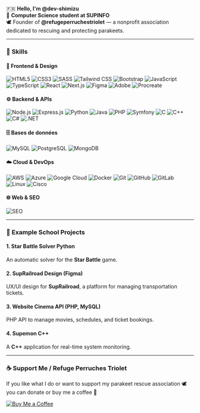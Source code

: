 🇫🇷 **Hello, I'm @dev-shimizu**  
🌱 **Computer Science student at SUPINFO**  
🕊️ Founder of **@refugeperruchestriolet** — a nonprofit association dedicated to rescuing and protecting parakeets.  

---

### 🧠 **Skills**

#### 🎨 **Frontend & Design**
![HTML5](https://img.shields.io/badge/-HTML5-E34F26?logo=html5&logoColor=white)
![CSS3](https://img.shields.io/badge/-CSS3-1572B6?logo=css3&logoColor=white)
![SASS](https://img.shields.io/badge/-SASS-CC6699?logo=sass&logoColor=white)
![Tailwind CSS](https://img.shields.io/badge/-Tailwind_CSS-38B2AC?logo=tailwind-css&logoColor=white)
![Bootstrap](https://img.shields.io/badge/-Bootstrap-7952B3?logo=bootstrap&logoColor=white)
![JavaScript](https://img.shields.io/badge/-JavaScript-F7DF1E?logo=javascript&logoColor=black)
![TypeScript](https://img.shields.io/badge/-TypeScript-3178C6?logo=typescript&logoColor=white)
![React](https://img.shields.io/badge/-React-61DAFB?logo=react&logoColor=black)
![Next.js](https://img.shields.io/badge/-Next.js-000000?logo=nextdotjs&logoColor=white)
![Figma](https://img.shields.io/badge/-Figma-F24E1E?logo=figma&logoColor=white)
![Adobe](https://img.shields.io/badge/-Adobe-FF0000?logo=adobe&logoColor=white)
![Procreate](https://img.shields.io/badge/-Procreate-000000?logo=procreate&logoColor=white)

#### ⚙️ **Backend & APIs**
![Node.js](https://img.shields.io/badge/-Node.js-339933?logo=node.js&logoColor=white)
![Express.js](https://img.shields.io/badge/-Express.js-000000?logo=express&logoColor=white)
![Python](https://img.shields.io/badge/-Python-3776AB?logo=python&logoColor=white)
![Java](https://img.shields.io/badge/-Java-007396?logo=java&logoColor=white)
![PHP](https://img.shields.io/badge/-PHP-777BB4?logo=php&logoColor=white)
![Symfony](https://img.shields.io/badge/-Symfony-000000?logo=symfony&logoColor=white)
![C](https://img.shields.io/badge/-C-A8B9CC?logo=c&logoColor=black)
![C++](https://img.shields.io/badge/-C++-00599C?logo=c%2B%2B&logoColor=white)
![C#](https://img.shields.io/badge/-C%23-239120?logo=c-sharp&logoColor=white)
![.NET](https://img.shields.io/badge/-.NET-512BD4?logo=dotnet&logoColor=white)

#### 🗄️ **Bases de données**
![MySQL](https://img.shields.io/badge/-MySQL-4479A1?logo=mysql&logoColor=white)
![PostgreSQL](https://img.shields.io/badge/-PostgreSQL-4169E1?logo=postgresql&logoColor=white)
![MongoDB](https://img.shields.io/badge/-MongoDB-47A248?logo=mongodb&logoColor=white)

#### ☁️ **Cloud & DevOps**
![AWS](https://img.shields.io/badge/-AWS-232F3E?logo=amazon-aws&logoColor=white)
![Azure](https://img.shields.io/badge/-Azure-0078D4?logo=microsoft-azure&logoColor=white)
![Google Cloud](https://img.shields.io/badge/-Google_Cloud-4285F4?logo=google-cloud&logoColor=white)
![Docker](https://img.shields.io/badge/-Docker-2496ED?logo=docker&logoColor=white)
![Git](https://img.shields.io/badge/-Git-F05032?logo=git&logoColor=white)
![GitHub](https://img.shields.io/badge/-GitHub-181717?logo=github&logoColor=white)
![GitLab](https://img.shields.io/badge/-GitLab-FC6D26?logo=gitlab&logoColor=white)
![Linux](https://img.shields.io/badge/-Linux-FCC624?logo=linux&logoColor=black)
![Cisco](https://img.shields.io/badge/-Cisco-1BA0D7?logo=cisco&logoColor=white)

#### 🌐 **Web & SEO**
![SEO](https://img.shields.io/badge/-SEO-4285F4?logo=google&logoColor=white)

---

### 📂 **Example School Projects**

#### 1. **Star Battle Solver Python**  
An automatic solver for the **Star Battle** game.  

#### 2. **SupRailroad Design (Figma)**  
UX/UI design for **SupRailroad**, a platform for managing transportation tickets.  

#### 3. **Website Cinema API (PHP, MySQL)**  
PHP API to manage movies, schedules, and ticket bookings.  

#### 4. **Supemon C++**  
A **C++** application for real-time system monitoring.  

---

### ☕ **Support Me / Refuge Perruches Triolet**
If you like what I do or want to support my parakeet rescue association 🕊️  
you can donate or buy me a coffee 💛  

[![Buy Me a Coffee](https://img.shields.io/badge/-Buy%20Me%20a%20Coffee-FFDD00?logo=buymeacoffee&logoColor=black)](https://www.buymeacoffee.com/shimizu)


